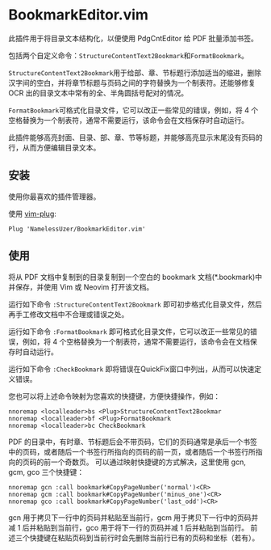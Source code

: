 # BookmarkEditor.vim

此插件用于将目录文本结构化，以便使用 PdgCntEditor 给 PDF 批量添加书签。

包括两个自定义命令：`StructureContentText2Bookmark`和`FormatBookmark`。

`StructureContentText2Bookmark`用于给部、章、节标题行添加适当的缩进，删除汉字间的空白，并将章节标题与页码之间的字符替换为一个制表符。还能够修复 OCR 出的目录文本中常有的全、半角圆括号配对的情况。

`FormatBookmark`可格式化目录文件，它可以改正一些常见的错误，例如，将 4 个空格替换为一个制表符，通常不需要运行，该命令会在文档保存时自动运行。

此插件能够高亮封面、目录、部、章、节等标题，并能够高亮显示末尾没有页码的行，从而方便编辑目录文本。

## 安装

使用你最喜欢的插件管理器。

使用 [vim-plug](https://github.com/junegunn/vim-plug):

```
Plug 'NamelessUzer/BookmarkEditor.vim'
```

## 使用

将从 PDF 文档中复制到的目录复制到一个空白的 bookmark 文档(\*.bookmark)中并保存，并使用 Vim 或 Neovim 打开该文档。

运行如下命令
`:StructureContentText2Bookmark`
即可初步格式化目录文件，然后再手工修改文档中不合理或错误之处。

运行如下命令
`:FormatBookmark`
即可格式化目录文件，它可以改正一些常见的错误，例如，将 4 个空格替换为一个制表符，通常不需要运行，该命令会在文档保存时自动运行。

运行如下命令
`:CheckBookmark`
即将错误在QuickFix窗口中列出，从而可以快速定义错误。

您也可以将上述命令映射为您喜欢的快捷键，方便快捷操作，例如：

```VimScript
nnoremap <localleader>bs <Plug>StructureContentText2Bookmar
nnoremap <localleader>bf <Plug>FormatBookmark
nnoremap <localleader>bc CheckBookmark
```

PDF 的目录中，有时章、节标题后会不带页码，它们的页码通常是承后一个书签中的页码，或者随后一个书签行所指向的页码的前一页，或者随后一个书签行所指向的页码的前一个奇数页。
可以通过映射快捷键的方式解决，这里使用 gcn, gcm, gco 三个快捷键：

```VimScript
nnoremap gcn :call bookmark#CopyPageNumber('normal')<CR>
nnoremap gcm :call bookmark#CopyPageNumber('minus_one')<CR>
nnoremap gco :call bookmark#CopyPageNumber('last_odd')<CR>
```

gcn 用于拷贝下一行中的页码并粘贴至当前行，gcm 用于拷贝下一行中的页码并减 1 后并粘贴到当前行，gco 用于将下一行的页码并减 1 后并粘贴到当前行。
前述三个快捷键在粘贴页码到当前行时会先删除当前行已有的页码和坐标（若有）。
